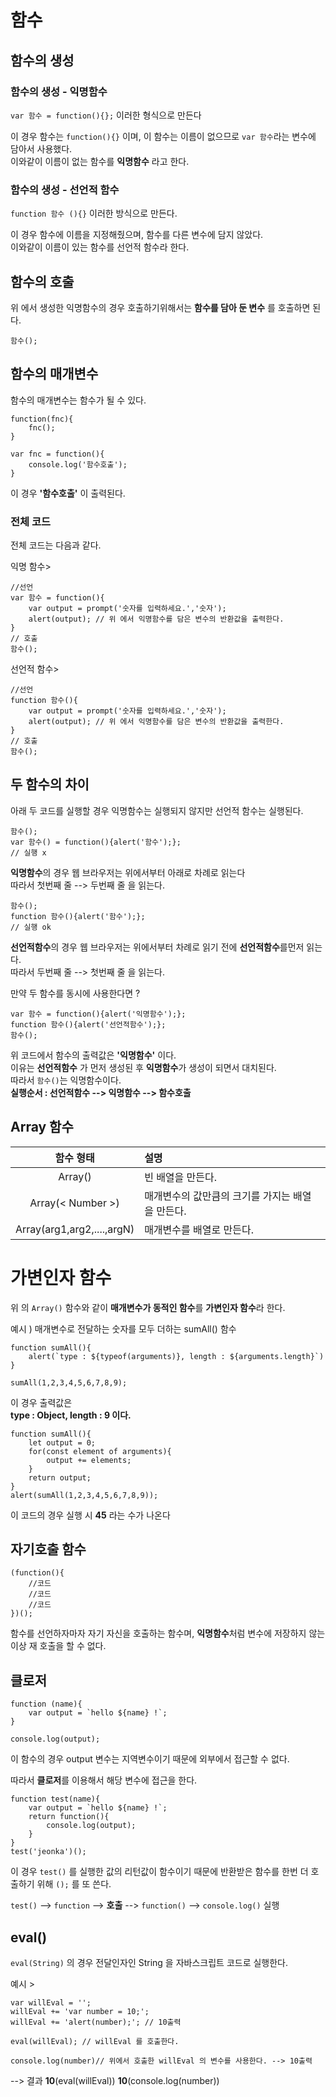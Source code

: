 # 함수

## 함수의 생성

### 함수의 생성 - 익명함수
`var 함수 = function(){};` 이러한 형식으로 만든다  

이 경우  함수는 `function(){}`  이며, 이 함수는 이름이 없으므로 `var 함수`라는 변수에 담아서 사용했다.  
이와같이 이름이 없는 함수를 **익명함수** 라고 한다.  

### 함수의 생성 - 선언적 함수 
`function 함수 (){}` 이러한 방식으로 만든다.  

이 경우 함수에 이름을 지정해줬으며, 함수를 다른 변수에 담지 않았다.  
이와같이 이름이 있는 함수를 선언적 함수라 한다.  


## 함수의 호출
 위 에서 생성한 익명함수의 경우 호출하기위해서는 **함수를 담아 둔 변수** 를 호출하면 된다.  

```
함수();
```

## 함수의 매개변수
함수의 매개변수는 함수가 될 수 있다.
```
function(fnc){
	fnc();
}

var fnc = function(){
	console.log('함수호출');
}
```
이 경우 **'함수호출'** 이 출력된다.  

### 전체 코드
전체 코드는 다음과 같다.  

익명 함수>
```
//선언
var 함수 = function(){
	var output = prompt('숫자를 입력하세요.','숫자');
	alert(output); // 위 에서 익명함수를 담은 변수의 반환값을 출력한다.
}
// 호출
함수(); 
```

선언적 함수>
```
//선언
function 함수(){
	var output = prompt('숫자를 입력하세요.','숫자');
	alert(output); // 위 에서 익명함수를 담은 변수의 반환값을 출력한다.
}
// 호출
함수(); 
```

## 두 함수의 차이

아래 두 코드를 실행할 경우 익명함수는 실행되지 않지만 선언적 함수는 실행된다.
```
함수();
var 함수() = function(){alert('함수');};
// 실행 x
```
**익명함수**의 경우 웹 브라우저는 위에서부터 아래로 차례로 읽는다  
따라서 첫번째 줄 --> 두번째 줄 을 읽는다.

```
함수();
function 함수(){alert('함수');};
// 실행 ok
```

**선언적함수**의 경우 웹 브라우저는 위에서부터 차례로 읽기 전에 **선언적함수**를먼저 읽는다.   
따라서 두번째 줄 --> 첫번째 줄 을 읽는다.  

만약 두 함수를 동시에 사용한다면 ?  
```
var 함수 = function(){alert('익명함수');};
function 함수(){alert('선언적함수');};
함수();
```
위 코드에서 함수의 출력값은 **'익명함수'** 이다.  
이유는 **선언적함수** 가 먼저 생성된 후 **익명함수**가 생성이 되면서 대치된다.  
따라서 `함수()`는 익명함수이다.  
**실행순서 : 선언적함수 --> 익명함수 --> 함수호출**


## Array 함수

함수 형태|설명
:--:|:--
Array()|빈 배열을 만든다.
Array(< Number >)|매개변수의 값만큼의 크기를 가지는 배열을 만든다.
Array(arg1,arg2,....,argN)|매개변수를 배열로 만든다.

# 가변인자 함수

위 의 `Array()` 함수와 같이 **매개변수가 동적인 함수**를 **가변인자 함수**라 한다.  

예시 ) 매개변수로 전달하는 숫자를 모두 더하는 sumAll() 함수  
```
function sumAll(){
	alert(`type : ${typeof(arguments)}, length : ${arguments.length}`)
}

sumAll(1,2,3,4,5,6,7,8,9);
```
 이 경우 출력값은  
**type : Object, length : 9 이다.**  

```
function sumAll(){
	let output = 0;
	for(const element of arguments){
		output += elements;
	}
	return output;
}
alert(sumAll(1,2,3,4,5,6,7,8,9));
```
이 코드의 경우 실행 시 **45** 라는 수가 나온다


## 자기호출 함수
```
(function(){
	//코드
	//코드
	//코드
})();
```
함수를 선언하자마자 자기 자신을 호출하는 함수며, **익명함수**처럼 변수에 저장하지 않는 이상 재 호출을 할 수 없다.  


## 클로저

```
function (name){
	var output = `hello ${name} !`;
}

console.log(output);
```

이 함수의 경우 output 변수는 지역변수이기 때문에 외부에서 접근할 수 없다.  

따라서 **클로저**를 이용해서 해당 변수에 접근을 한다.   
```
function test(name){
	var output = `hello ${name} !`;
	return function(){
		console.log(output);
	}
}
test('jeonka')();
```
이 경우 `test()` 를 실행한 값의 리턴값이 함수이기 때문에 반환받은 함수를 한번 더 호출하기 위해 `();` 를 또 쓴다.  

`test()` --> `function` --> **호출** --> `function()` --> `console.log()` 실행  

## eval()

`eval(String)` 의 경우 전달인자인 String 을 자바스크립트 코드로 실행한다.  

예시 >  
```
var willEval = '';
willEval += 'var number = 10;';
willEval += 'alert(number);'; // 10출력

eval(willEval); // willEval 를 호출한다.

console.log(number)// 위에서 호출한 willEval 의 변수를 사용한다. --> 10출력
```
--> 결과 **10**(eval(willEval)) **10**(console.log(number)) 
